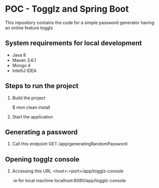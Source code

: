 # POC - Togglz and Spring Boot

This repository contains the code for a simple password generator having an online feature togglz

## System requirements for local development

* Java 8
* Maven 3.6.1
* Mongo 4
* IntelliJ IDEA

## Steps to run the project
1. Build the project

    $ mvn clean install

2. Start the application

## Generating a password
1. Call this endpoint
   GET /app/generatingRandomPassword
   
## Opening togglz console
1. Accessing this URL
   \<host\>:\<port\>/app/togglz-console
   
   .ie for local machine localhost:8080/app/togglz-console
